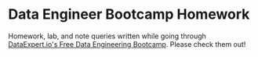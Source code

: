 # Data Engineer Bootcamp Homework

Homework, lab, and note queries written while going through [DataExpert.io's Free Data Engineering Bootcamp](https://github.com/DataExpert-io/data-engineer-handbook). Please check them out!
